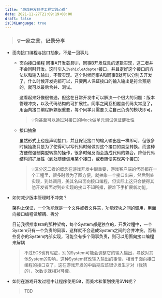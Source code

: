 ```yaml
---
title: "游戏开发软件工程实践心得"
date: 2021-11-27T21:09:19+08:00
draft: false
isCJKLanguage: true
---
```




> ###  💡一家之言，记录分享



- 面向接口编程与接口抽象，不是一回事儿

  - 面向接口编程
      同事A开发载具UI，同事B开发载具的逻辑实现，这二者并不会同时开发。这时引入`IVehicleAdapter`接口，并且定好这个接口的方法以和输入输出，不管实现。这个时候同事A和同事B就可以分别去开发了，什么时候开发完都可以，只要两人保证接口的输入输出是符合预期的，就可以最后合并、测试。
  
      这看起来好像很普通，但这在日常开发中可以解决一个很大的问题：版本管理冲突，以及代码结构的可扩展性。同事之间互相覆盖代码太常见了，用面向接口编程解耦很重要，每个同学只需要关注自己负责的模块即可。	
	  
      > 💡你甚至可以通过对接口的Mock做单元测试保证健壮性
      
  - 接口抽象
  
      虽然形式上也是声明接口，并且保证接口的输入输出是一样即可，但很多时候抽象只是为了使得可以写代码时候做对这个接口的类型转换。而这种方便做强制类型转换的操作，很多时候反而会造成代码的耦合，降低代码结构的扩展性（到处随便调用某个接口，或者随便实现某个接口）
  
       > 💡区分这二者的概念在游戏开发中很重要，游戏客户端的代码都在一个工程里，很多时候为了图方便，就抽象一个接口出来，然后到处实现，到处调用，美其名曰面向接口编程，但实际上这只会使得其他开发者面对到处实现的接口不知所措，很难下手扩展新功能。
  
- 如何减少版本管理时不冲突？
  
  架构上保证，一个功能就是一个文件或者文件夹，功能模块之间的调用，用面向接口编程做解耦、拆分
  
  目前我很推崇`ECS`的那种架构，每个System都是独立的，开发过程中，一个System只有一个负责的同事，这样就不会造成System之间的合并冲突。而有些复杂的System内部实现，可能会有多个同事负责，则可以用面向接口编程来解耦
  
  > 不过ECS也有瑕疵，别的System可能会调整它的输入输出，导致对其他System的影响。这种System修改输入输出的事情，相当于面向接口编程的接口变了，这在游戏开发的中后期应该很少发生才对（我猜的），次数少就相对可控。
  
- 如何在游戏开发过程中让程序使用Git，而美术和策划使用SVN呢？

  > TBD
